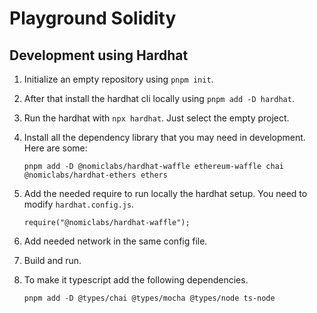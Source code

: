 # Playground Solidity

## Development using Hardhat

1. Initialize an empty repository using `pnpm init`.
2. After that install the hardhat cli locally using `pnpm add -D hardhat`.
3. Run the hardhat with `npx hardhat`. Just select the empty project.
4. Install all the dependency library that you may need in development. Here are some:

    ```
    pnpm add -D @nomiclabs/hardhat-waffle ethereum-waffle chai @nomiclabs/hardhat-ethers ethers
    ```

5. Add the needed require to run locally the hardhat setup. You need to modify `hardhat.config.js`.

    ```
    require("@nomiclabs/hardhat-waffle");
    ```

6. Add needed network in the same config file.
7. Build and run.
8. To make it typescript add the following dependencies.

    ```
    pnpm add -D @types/chai @types/mocha @types/node ts-node
    ```

